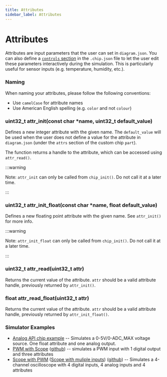 ```yaml
---
title: Attributes
sidebar_label: Attributes
---
```


# Attributes

Attributes are input parameters that the user can set in `diagram.json`. You can also define a [`controls` section](./chip-json#controls) in the `.chip.json` file to let the user edit these parameters interactively during the simulation. This is particularly useful for sensor inputs (e.g. temperature, humidity, etc.).

### Naming

When naming your attributes, please follow the following conventions:

- Use `camelCase` for attribute names
- Use American English spelling (e.g. `color` and not `colour`)

### uint32_t attr_init(const char \*name, uint32_t default_value)

Defines a new integer attribute with the given name. The `default_value` will be used when the user does not define a value for the attribute in `diagram.json` (under the `attrs` section of the custom chip `part`).

The function returns a handle to the attribute, which can be accessed using `attr_read()`.

:::warning

Note: `attr_init` can only be called from `chip_init()`. Do not call it at a later time.

:::

### uint32_t attr_init_float(const char \*name, float default_value)

Defines a new floating point attribute with the given name. See `attr_init()` for more info.

:::warning

Note: `attr_init_float` can only be called from `chip_init()`. Do not call it at a later time.

:::

### uint32_t attr_read(uint32_t attr)

Returns the current value of the attribute. `attr` should be a valid attribute handle, previously returned by `attr_init()`.

### float attr_read_float(uint32_t attr)

Returns the current value of the attribute. `attr` should be a valid attribute handle, previously returned by `attr_init_float()`.

### Simulator Examples

- [Analog API chip example](https://wokwi.com/projects/330112801381024338) -- Simulates a 0-5V/0-ADC_MAX voltage source. One float attribute and one analog output.
- [PWM with Scope](https://wokwi.com/projects/354488725362438145) ([github](https://github.com/Dlloydev/Wokwi-Chip-PWM)) -- simulates a PWM input with 1 digital output and three attributes
- [Scope with PWM](https://wokwi.com/projects/354488725362438145) ([Scope with muliple inputs](https://wokwi.com/projects/359330496025635841)) ([github](https://github.com/Dlloydev/Wokwi-Chip-Scope)) -- Simulates a 4-channel oscilloscope with 4 digital inputs, 4 analog inputs and 4 attributes
